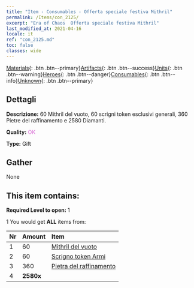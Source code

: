 ```yaml
---
title: "Item - Consumables - Offerta speciale festiva Mithril"
permalink: /Items/con_2125/
excerpt: "Era of Chaos  Offerta speciale festiva Mithril"
last_modified_at: 2021-04-16
locale: it
ref: "con_2125.md"
toc: false
classes: wide
---
```

 [Materials](/it/Items/){: .btn .btn--primary}[Artifacts](/it/Items/Artifacts/){: .btn .btn--success}[Units](/it/Items/Units/){: .btn .btn--warning}[Heroes](/it/Items/Heroes/){: .btn .btn--danger}[Consumables](/it/Items/Consumables/){: .btn .btn--info}[Unknown](/it/Items/Unknown/){: .btn .btn--primary}

## Dettagli
 **Descrizione:** 60 Mithril del vuoto, 60 scrigni token esclusivi generali, 360 Pietre del raffinamento e 2580 Diamanti.

 **Quality:** <span style="color: #DA70D6">OK</span>

 **Type:** Gift

## Gather

  None

## This item contains:

 **Required Level to open:** 1

 1 You would get **ALL** items  from:

  | Nr | Amount |     Item    |
  |:---|:-------|:------------|
  | 1 | 60 | [Mithril del vuoto](/it/Items/con_817/) |  | 
  | 2 | 60 | [Scrigno token Armi](/it/Items/con_1367/) |  | 
  | 3 | 360 | [Pietra del raffinamento](/it/Items/con_814/) |  | 
  | 4 |  **2580x** | <i class="fas fa-gem"/> |  | 
